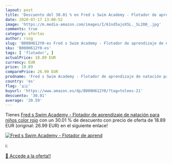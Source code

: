 ```yaml
---
layout: post
title: 'Descuento del 30.01 % en Fred s Swim Academy - Flotador de aprend'
date: 2020-07-17 13:00:52
image: 'https://m.media-amazon.com/images/I/61nd5ajoXSL._SL200_.jpg'
comments: true
category: ofertas
author: ring
slug: 'B000H612Y0-es Fred s Swim Academy - Flotador de aprendizaje de natación...'
sku: 'B000H612Y0-es'
tags: [ 'flotador', ]
actualPrice: 18.89 EUR
currency: EUR
price: 18.89
comparePrice: 26.99 EUR
prodname: 'Fred s Swim Academy - Flotador de aprendizaje de natación para niños  color rojo'
country: 'es'
flag: '🇪🇸'
buyurl: 'https://www.amazon.es/dp/B000H612Y0/?tag=tolees-21'
descuento: '30.01'
average: '20.59'
---
```


Tienes [Fred s Swim Academy - Flotador de aprendizaje de natación para niños  color rojo](https://www.amazon.es/dp/B000H612Y0/?tag=tolees-21) con un 30.01 % de descuento con precio de oferta de 18.89 EUR (original: 26.99 EUR) en el siguiente enlace!

[![Fred s Swim Academy - Flotador de aprend](https://m.media-amazon.com/images/I/61nd5ajoXSL._SL200_.jpg)](https://www.amazon.es/dp/B000H612Y0/?tag=tolees-21)

ℹ️:


[🛒 Accede a la oferta!!](https://www.amazon.es/dp/B000H612Y0/?tag=tolees-21)
